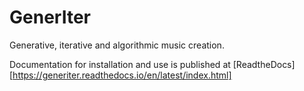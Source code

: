 # GenerIter
Generative, iterative and algorithmic music creation.

Documentation for installation and use is published at [ReadtheDocs][https://generiter.readthedocs.io/en/latest/index.html]
